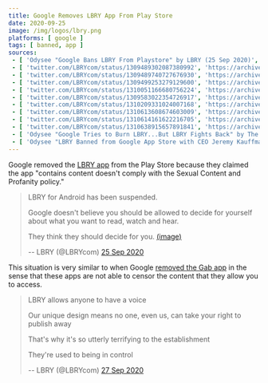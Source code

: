 ```yaml
---
title: Google Removes LBRY App From Play Store
date: 2020-09-25
image: /img/logos/lbry.png
platforms: [ google ]
tags: [ banned, app ]
sources:
 - [ 'Odysee "Google Bans LBRY From Playstore" by LBRY (25 Sep 2020)', 'https://odysee.com/@lbry:3f/googlebanslbry:7' ]
 - [ 'twitter.com/LBRYcom/status/1309489302087380992', 'https://archive.is/oVF6m' ]
 - [ 'twitter.com/LBRYcom/status/1309489740727676930', 'https://archive.is/z33E2' ]
 - [ 'twitter.com/LBRYcom/status/1309499253279129600', 'https://archive.is/2XQT6' ]
 - [ 'twitter.com/LBRYcom/status/1310051166680756224', 'https://archive.is/pBF40' ]
 - [ 'twitter.com/LBRYcom/status/1309583022354726917', 'https://archive.is/AMd8h' ]
 - [ 'twitter.com/LBRYcom/status/1310209331024007168', 'https://archive.is/uARnH' ]
 - [ 'twitter.com/LBRYcom/status/1310613608674603009', 'https://archive.is/AvDOH' ]
 - [ 'twitter.com/LBRYcom/status/1310614161622216705', 'https://archive.is/kmDig' ]
 - [ 'twitter.com/LBRYcom/status/1310638915657891841', 'https://archive.is/YZYav' ]
 - [ 'Odysee "Google Tries to Burn LBRY...But LBRY Fights Back" by The Corbett Report Official LBRY Channel (29 Sep 2020)', 'https://odysee.com/@corbettreport:0/lbryodysee:5' ]
 - [ 'Odysee "LBRY Banned from Google App Store with CEO Jeremy Kauffman" by TheAnarchast (28 Sep 2020)', 'https://odysee.com/@Anarchast:2/LBRY-Banned-from-Google-App-Store-with-CEO-Jeremy-Kauffman:e' ]
---
```


Google removed the [LBRY app](https://lbry.com/what) from the Play Store
because they claimed the app "contains content doesn't comply with the Sexual
Content and Profanity policy."
> LBRY for Android has been suspended.
>
> Google doesn't believe you should be allowed to decide for yourself about
> what you want to read, watch and hear.
>
> They think they should decide for you. [(image)](notice.jpg)
>
> -- LBRY (@LBRYcom) [25 Sep 2020](https://archive.is/oVF6m)

This situation is very similar to when Google [removed the Gab
app](/events/google-bans-gab-from-play-store-again/) in the sense that these
apps are not able to censor the content that they allow you to access.
> LBRY allows anyone to have a voice
>
> Our unique design means no one, even us, can take your right to publish away
>
> That's why it's so utterly terrifying to the establishment
>
> They're used to being in control
>
> -- LBRY (@LBRYcom) [27 Sep 2020](https://archive.is/uARnH)
